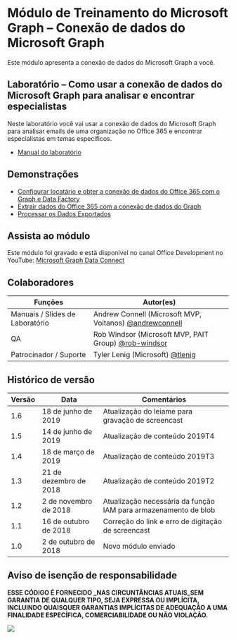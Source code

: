 # Módulo de Treinamento do Microsoft Graph – Conexão de dados do Microsoft Graph

Este módulo apresenta a conexão de dados do Microsoft Graph a você.

## Laboratório – Como usar a conexão de dados do Microsoft Graph para analisar e encontrar especialistas

Neste laboratório você vai usar a conexão de dados do Microsoft Graph para analisar emails de uma organização no Office 365 e encontrar especialistas em temas específicos.

- [Manual do laboratório](./Lab.md)

## Demonstrações

- [Configurar locatário e obter a conexão de dados do Office 365 com o Graph e Data Factory](./Demos/01-setup)
- [Extrair dados do Office 365 com a conexão de dados do Graph](./Demos/02-extract)
- [Processar os Dados Exportados](./Demos/03-app)

## Assista ao módulo

Este módulo foi gravado e está disponível no canal Office Development no YouTube: [Microsoft Graph Data Connect](https://youtu.be/6IJ7W8IXeJ4)

## Colaboradores

| Funções | Autor(es) |
| -------------------- | ------------------------------------------------------------------------------------- |
| Manuais / Slides de Laboratório | Andrew Connell (Microsoft MVP, Voitanos) [@andrewconnell](//github.com/andrewconnell) |
| QA | Rob Windsor (Microsoft MVP, PAIT Group) [@rob-windsor](//github.com/rob-windsor) |
| Patrocinador / Suporte | Tyler Lenig (Microsoft) [@tlenig](//github.com/tlenig) |

## Histórico de versão

| Versão | Data | Comentários |
| ------- | ----------------- | ------------------------------------------------ |
| 1.6 | 18 de junho de 2019 | Atualização do leiame para gravação de screencast |
| 1.5 | 14 de junho de 2019 | Atualização de conteúdo 2019T4 |
| 1.4 | 18 de março de 2019 | Atualização de conteúdo 2019T3 |
| 1.3 | 21 de dezembro de 2018 | Atualização de conteúdo 2019T2 |
| 1.2 | 2 de novembro de 2018 | Atualização necessária da função IAM para armazenamento de blob |
| 1.1 | 16 de outubro de 2018 | Correção do link e erro de digitação de screencast |
| 1.0 | 2 de outubro de 2018 | Novo módulo enviado |

## Aviso de isenção de responsabilidade

**ESSE CÓDIGO É FORNECIDO _NAS CIRCUNTÂNCIAS ATUAIS_SEM GARANTIA DE QUALQUER TIPO, SEJA EXPRESSA OU IMPLÍCITA, INCLUINDO QUAISQUER GARANTIAS IMPLÍCITAS DE ADEQUAÇÃO A UMA FINALIDADE ESPECÍFICA, COMERCIABILIDADE OU NÃO VIOLAÇÃO.**

<img src="https://telemetry.sharepointpnp.com/msgraph-training-dataconnect" />
